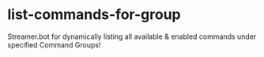 # list-commands-for-group
Streamer.bot for dynamically listing all available &amp; enabled commands under specified Command Groups!
